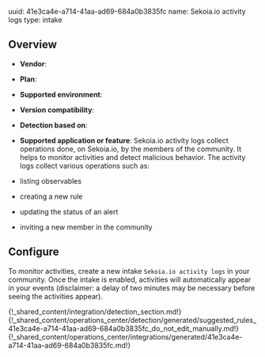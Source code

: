 uuid: 41e3ca4e-a714-41aa-ad69-684a0b3835fc
name: Sekoia.io activity logs
type: intake

## Overview
  - **Vendor**:
- **Plan**:
- **Supported environment**:
- **Version compatibility**:
- **Detection based on**:
- **Supported application or feature**:
Sekoia.io activity logs collect operations done, on Sekoia.io, by the members of the community. It helps to monitor activities and detect malicious behavior. The activity logs collect various operations such as:

- listing observables
- creating a new rule
- updating the status of an alert
- inviting a new member in the community




## Configure

To monitor activities, create a new intake `Sekoia.io activity logs` in your community. Once the intake is enabled, activities will automatically appear in your events (disclaimer: a delay of two minutes may be necessary before seeing the activities appear).

{!_shared_content/integration/detection_section.md!}
{!_shared_content/operations_center/detection/generated/suggested_rules_41e3ca4e-a714-41aa-ad69-684a0b3835fc_do_not_edit_manually.md!}
{!_shared_content/operations_center/integrations/generated/41e3ca4e-a714-41aa-ad69-684a0b3835fc.md!}

